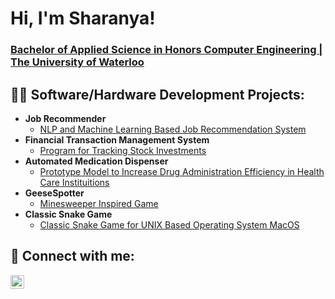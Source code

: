 <h1>Hi, I'm Sharanya!</h1> <a href="https://www.linkedin.com/in/sharanya-basu/"><h3>Bachelor of Applied Science in Honors Computer Engineering | The University of Waterloo</h3></a>

<h2>👩‍💻 Software/Hardware Development Projects:</h2>

- <b>Job Recommender</b>
  - [NLP and Machine Learning Based Job Recommendation System](https://github.com/joshmadakor1/Package-Delivery-Pathfinding-Algorithm)
- <b>Financial Transaction Management System</b>
  - [Program for Tracking Stock Investments](https://github.com/joshmadakor1/Algorithms-Practice)
- <b>Automated Medication Dispenser	</b>
  - [Prototype Model to Increase Drug Administration Efficiency in Health Care Instituitions](https://github.com/maxlou05/ECE198)
- <b>GeeseSpotter</b>
  - [Minesweeper Inspired Game](https://github.com/joshmadakor1/Sentinel-Lab)
- <b>Classic Snake Game</b>
  - [Classic Snake Game for UNIX Based Operating System MacOS](https://github.com/joshmadakor1/Sentinel-Lab)

<h2> 🤳 Connect with me:</h2>

[<img align="left" alt="JoshMadakor | LinkedIn" width="22px" src="https://cdn.jsdelivr.net/npm/simple-icons@v3/icons/linkedin.svg" />][linkedin]

[linkedin]: www.linkedin.com/in/sharanya-basu
<!--
**joshmadakor1/joshmadakor1** is a ✨ _special_ ✨ repository because its `README.md` (this file) appears on your GitHub profile.

Here are some ideas to get you started:

- 🔭 I’m currently working on ...
- 🌱 I’m currently learning ...
- 👯 I’m looking to collaborate on ...
- 🤔 I’m looking for help with ...
- 💬 Ask me about ...
- 📫 How to reach me: ...
- 😄 Pronouns: ...
- ⚡ Fun fact: ...
-->
